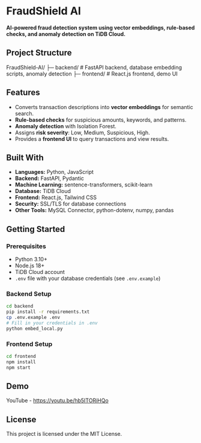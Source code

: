 # FraudShield AI

**AI-powered fraud detection system using vector embeddings, rule-based checks, and anomaly detection on TiDB Cloud.**

## Project Structure


FraudShield-AI/
├─ backend/ # FastAPI backend, database embedding scripts, anomaly detection
├─ frontend/ # React.js frontend, demo UI


## Features
- Converts transaction descriptions into **vector embeddings** for semantic search.
- **Rule-based checks** for suspicious amounts, keywords, and patterns.
- **Anomaly detection** with Isolation Forest.
- Assigns **risk severity**: Low, Medium, Suspicious, High.
- Provides a **frontend UI** to query transactions and view results.

## Built With
- **Languages:** Python, JavaScript
- **Backend:** FastAPI, Pydantic
- **Machine Learning:** sentence-transformers, scikit-learn
- **Database:** TiDB Cloud
- **Frontend:** React.js, Tailwind CSS
- **Security:** SSL/TLS for database connections
- **Other Tools:** MySQL Connector, python-dotenv, numpy, pandas

## Getting Started

### Prerequisites
- Python 3.10+
- Node.js 18+
- TiDB Cloud account
- `.env` file with your database credentials (see `.env.example`)

### Backend Setup
```bash
cd backend
pip install -r requirements.txt
cp .env.example .env
# Fill in your credentials in .env
python embed_local.py
```

### Frontend Setup
```bash
cd frontend
npm install
npm start
```

## Demo
YouTube - https://youtu.be/hb5ITORiHQo

## License
This project is licensed under the MIT License.
